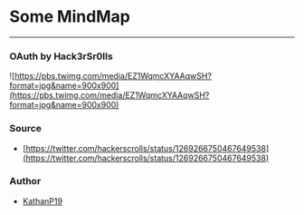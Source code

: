 # Some MindMap
---
### OAuth by Hack3rSr0lls
![https://pbs.twimg.com/media/EZ1WqmcXYAAqwSH?format=jpg&name=900x900](https://pbs.twimg.com/media/EZ1WqmcXYAAqwSH?format=jpg&name=900x900)

### Source
* [https://twitter.com/hackerscrolls/status/1269266750467649538](https://twitter.com/hackerscrolls/status/1269266750467649538)

### Author
* [KathanP19](https://twitter.com/KathanP19)
